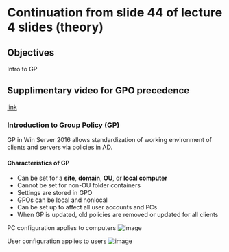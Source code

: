 # Continuation from slide 44 of lecture 4 slides (theory)  

## Objectives
Intro to GP  

## Supplimentary video for GPO precedence
[link](https://www.youtube.com/watch?v=orQns7K-brM)

### Introduction to Group Policy  (GP)  

GP in Win Server 2016 allows standardization of working environment of clients and servers via policies in AD.  <br>

#### Characteristics of GP

* Can be set for a <b>site</b>, <b>domain</b>, <b>OU</b>, or <b>local computer</b>
* Cannot be set for non-OU folder containers
* Settings are stored in GPO
* GPOs can be local and nonlocal
* Can be set up to affect all user accounts and PCs
* When GP is updated, old policies are removed or updated for all clients

PC configuration applies to computers
![image](https://github.com/b00tl04d/smw-term2/assets/108401257/ed79f424-aa32-4adb-aae8-8d1b8b19544f)


User configuration applies to users
![image](https://github.com/b00tl04d/smw-term2/assets/108401257/90641d16-23ea-4193-ba7e-99b53305ab75)